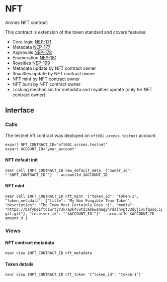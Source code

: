 # NFT

Arcnes NFT contract

This contract is extension of the token standard and covers features:
* Core logic [NEP-171](https://github.com/near/NEPs/blob/master/neps/nep-0171.md)
* Metadata [NEP-177](https://github.com/near/NEPs/blob/master/neps/nep-0177.md)
* Approvals [NEP-178](https://github.com/near/NEPs/blob/master/neps/nep-0178.md)
* Enumeration [NEP-181](https://github.com/near/NEPs/blob/master/neps/nep-0181.md)
* Royalties [NEP-199](https://github.com/near/NEPs/blob/master/neps/nep-0199.md)
* Metadata update by NFT contract owner
* Royalties update by NFT contract owner
* NFT mint by NFT contract owner
* NFT burn by NFT contract owner
* Locking mechanism for metadata and royalties update (only for NFT contract owner)

## Interface

### Calls

The testnet nft contract was deployed on `nft001.arcnes.testnet` account.

```
export NFT_CONTRACT_ID="nft001.arcnes.testnet"
export ACCOUNT_ID="your_account"
```

#### NFT default init
```
near call $NFT_CONTRACT_ID new_default_meta '{"owner_id": "'$NFT_CONTRACT_ID'"}' --accountId $ACCOUNT_ID
```

#### NFT mint

```
near call $NFT_CONTRACT_ID nft_mint '{"token_id": "token-1", "token_metadata": {"title": "My Non Fungible Team Token", "description": "The Team Most Certainly Goes :)", "media": "https://bafybeiftczwrtyr3k7a2k4vutd3amkwsmaqyhrdzlhvpt33dyjivufqusq.ipfs.dweb.link/goteam-gif.gif"}, "receiver_id": "'$ACCOUNT_ID'"}' --accountId $ACCOUNT_ID --amount 0.1
```

### Views

#### NFT contract metadata

```
near view $NFT_CONTRACT_ID nft_metadata
```

#### Token details

```
near view $NFT_CONTRACT_ID nft_token '{"token_id": "token-1"}'
```
